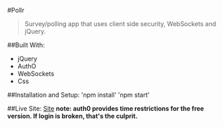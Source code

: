 #Pollr
>Survey/polling app that uses client side security, WebSockets and jQuery.

##Built With:
* jQuery
* AuthO
* WebSockets
* Css

##Installation and Setup:
'npm install'
'npm start'

##Live Site:
[Site](http://pollr-al.herokuapp.com/)
**note: auth0 provides time restrictions for the free version. If login is broken, that's the culprit.**

